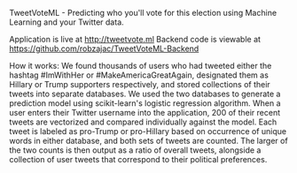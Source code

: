 TweetVoteML - Predicting who you'll vote for this election using Machine Learning and your Twitter data.

Application is live at http://tweetvote.ml
Backend code is viewable at https://github.com/robzajac/TweetVoteML-Backend

How it works:
We found thousands of users who had tweeted either the hashtag #ImWithHer or #MakeAmericaGreatAgain, designated them as Hillary or Trump supporters respectively, and stored collections of their tweets into separate databases. We used the two databases to generate a prediction model using scikit-learn's logistic regression algorithm. When a user enters their Twitter username into the application, 200 of their recent tweets are vectorized and compared individually against the model. Each tweet is labeled as pro-Trump or pro-Hillary based on occurrence of unique words in either database, and both sets of tweets are counted. The larger of the two counts is then output as a ratio of overall tweets, alongside a collection of user tweets that correspond to their political preferences.
